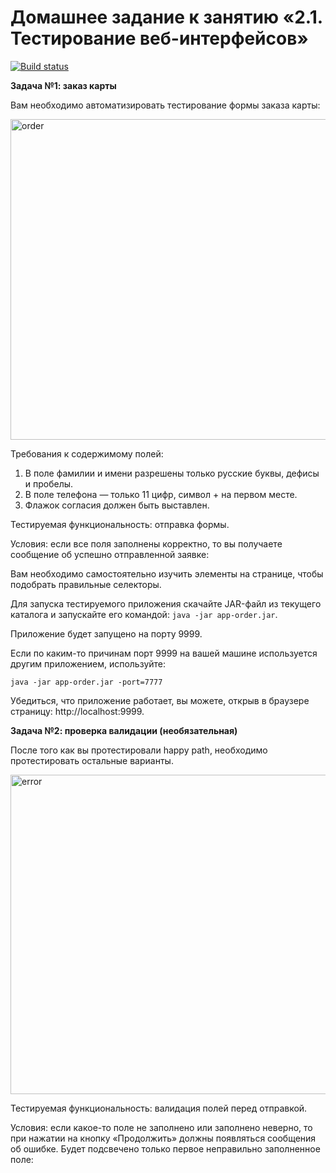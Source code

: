 # Домашнее задание к занятию «2.1. Тестирование веб-интерфейсов»

[![Build status](https://ci.appveyor.com/api/projects/status/85aupp55siit06jy?svg=true)](https://ci.appveyor.com/project/fshakrun/debitcard)



**Задача №1: заказ карты**

Вам необходимо автоматизировать тестирование формы заказа карты:

<img width="513" alt="order" src="https://user-images.githubusercontent.com/82056292/208099218-3e511b1e-e062-43b7-95a5-7100c3be48a8.png">


Требования к содержимому полей:

1. В поле фамилии и имени разрешены только русские буквы, дефисы и пробелы.
2. В поле телефона — только 11 цифр, символ + на первом месте.
3. Флажок согласия должен быть выставлен.

Тестируемая функциональность: отправка формы.

Условия: если все поля заполнены корректно, то вы получаете сообщение об успешно отправленной заявке:


Вам необходимо самостоятельно изучить элементы на странице, чтобы подобрать правильные селекторы.


Для запуска тестируемого приложения скачайте JAR-файл из текущего каталога и запускайте его командой: `java -jar app-order.jar`.

Приложение будет запущено на порту 9999.

Если по каким-то причинам порт 9999 на вашей машине используется другим приложением, используйте:

`java -jar app-order.jar -port=7777`

Убедиться, что приложение работает, вы можете, открыв в браузере страницу: http://localhost:9999.

**Задача №2: проверка валидации (необязательная)**

После того как вы протестировали happy path, необходимо протестировать остальные варианты.

<img width="511" alt="error" src="https://user-images.githubusercontent.com/82056292/208099710-5ad8e664-e1d1-454d-ac22-86e3a01db9fe.png">

Тестируемая функциональность: валидация полей перед отправкой.

Условия: если какое-то поле не заполнено или заполнено неверно, то при нажатии на кнопку «Продолжить» должны появляться сообщения об ошибке. Будет подсвечено только первое неправильно заполненное поле:


